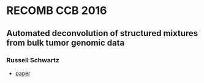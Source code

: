 # RECOMB CCB 2016 #

## Automated deconvolution of structured mixtures from bulk tumor genomic data ##
### Russell Schwartz ###

- [paper](http://arxiv.org/abs/1604.02487)
